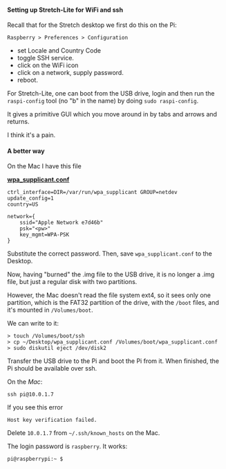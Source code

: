 #### Setting up Stretch-Lite for WiFi and ssh

Recall that for the Stretch desktop we first do this on the Pi:

```
Raspberry > Preferences > Configuration
```

- set Locale and Country Code
- toggle SSH service.  
- click on the WiFi icon
- click on a network, supply password.  
- reboot.

For Stretch-Lite, one can boot from the USB drive, login and then run the ``raspi-config`` tool (no "b" in the name) by doing ``sudo raspi-config``.

It gives a primitive GUI which you move around in by tabs and arrows and returns.  

I think it's a pain.

#### A better way

On the Mac I have this file

[**wpa_supplicant.conf**](../named_files/wpa_supplicant.conf)

```
ctrl_interface=DIR=/var/run/wpa_supplicant GROUP=netdev
update_config=1
country=US

network={
    ssid="Apple Network e7d46b"
    psk="<pw>"
    key_mgmt=WPA-PSK
}
```

Substitute the correct password.  Then, save ``wpa_supplicant.conf`` to the Desktop.

Now, having "burned" the .img file to the USB drive, it is no longer a .img file, but just a regular disk with two partitions.

However, the Mac doesn't read the file system ext4, so it sees only one partition, which is the FAT32 partition of the drive, with the ``/boot`` files, and it's mounted in ``/Volumes/boot``.  

We can write to it:

```
> touch /Volumes/boot/ssh
> cp ~/Desktop/wpa_supplicant.conf /Volumes/boot/wpa_supplicant.conf
> sudo diskutil eject /dev/disk2
```

Transfer the USB drive to the Pi and boot the Pi from it.  When finished, the Pi should be available over ssh.  

On the <i>Mac</i>:

```
ssh pi@10.0.1.7
```

If you see this error

```
Host key verification failed.
```

Delete ``10.0.1.7`` from ``~/.ssh/known_hosts`` on the Mac.

The login password is ``raspberry``.  It works:

```
pi@raspberrypi:~ $
```